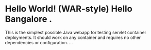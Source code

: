 Hello World! (WAR-style)
Hello Bangalore .
============

This is the simplest possible Java webapp for testing servlet container deployments.  It should work on any container and requires no other dependencies or configuration.
...
